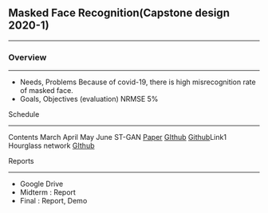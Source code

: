## Masked Face Recognition(Capstone design 2020-1)
***
### Overview
***
* Needs, Problems
    Because of covid-19, there is high misrecognition rate of masked face.
* Goals, Objectives (evaluation)
    NRMSE 5%


Schedule
***
Contents	March	April	May	June
ST-GAN	[Paper](https://arxiv.org/pdf/2002.01075.pdf)	[GIthub](https://github.com/chenhsuanlin/spatial-transformer-GAN)
[Github](https://github.com/kevinzakka/spatial-transformer-network)Link1
Hourglass network		[GIthub](https://github.com/deepinx/deep-face-alignment)			

Reports
***
+ Google Drive
+ Midterm : Report
+ Final : Report, Demo